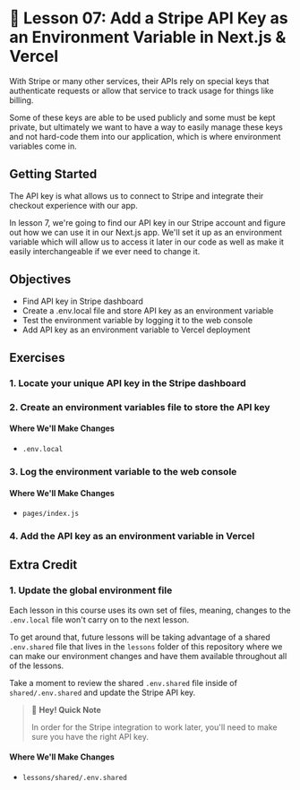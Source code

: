 # 📓 Lesson 07: Add a Stripe API Key as an Environment Variable in Next.js & Vercel

With Stripe or many other services, their APIs rely on special keys that authenticate requests or allow that service to track usage for things like billing.

Some of these keys are able to be used publicly and some must be kept private, but ultimately we want to have a way to easily manage these keys and not hard-code them into our application, which is where environment variables come in.

## Getting Started

The API key is what allows us to connect to Stripe and integrate their checkout experience with our app.

In lesson 7, we're going to find our API key in our Stripe account and figure out how we can use it in our Next.js app. We'll set it up as an environment variable which will allow us to access it later in our code as well as make it easily interchangeable if we ever need to change it.

## Objectives
* Find API key in Stripe dashboard
* Create a .env.local file and store API key as an environment variable
* Test the environment variable by logging it to the web console
* Add API key as an environment variable to Vercel deployment

## Exercises



### 1. Locate your unique API key in the Stripe dashboard



### 2. Create an environment variables file to store the API key



#### Where We'll Make Changes
* `.env.local`

### 3. Log the environment variable to the web console


#### Where We'll Make Changes
* `pages/index.js`

### 4. Add the API key as an environment variable in Vercel

## Extra Credit

### 1. Update the global environment file

Each lesson in this course uses its own set of files, meaning, changes to the `.env.local` file won't carry on to the next lesson.

To get around that, future lessons will be taking advantage of a shared `.env.shared` file that lives in the `lessons` folder of this repository where we can make our environment changes and have them available throughout all of the lessons.

Take a moment to review the shared `.env.shared` file inside of `shared/.env.shared` and update the Stripe API key.

> 👋 **Hey! Quick Note**
>
> In order for the Stripe integration to work later, you'll need to make sure you have the right API key.

#### Where We'll Make Changes
* `lessons/shared/.env.shared`
